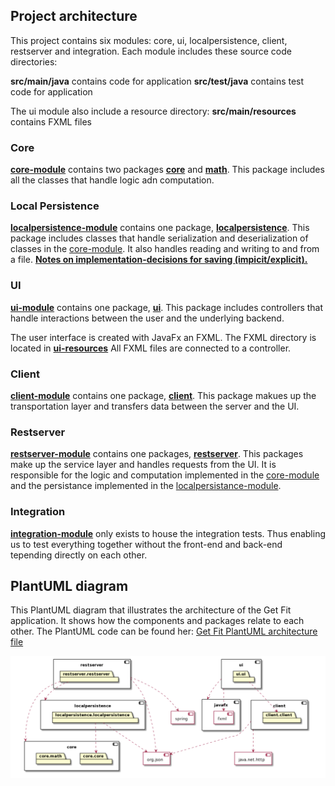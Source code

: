 ## Project architecture

This project contains six modules: core, ui, localpersistence, client, restserver and integration. Each module includes these source code directories:

**src/main/java** contains code for application
**src/test/java** contains test code for application

The ui module also include a resource directory:
**src/main/resources** contains FXML files

### Core

**[core-module](/get-fit/core)** contains two packages **[core](/get-fit/core/src/main/java/core)** and **[math](/get-fit/core/src/main/java/math)**. This package includes all the classes that handle logic adn computation.

### Local Persistence
**[localpersistence-module](/get-fit/localpersistence)** contains one package, **[localpersistence](/get-fit/localpersistence/src/main/java/localpersistence)**.  This package includes classes that handle serialization and deserialization of classes in the [core-module](#Core). It also handles reading and writing to and from a file.
**[Notes on implementation-decisions for saving (impicit/explicit).](/design-documentation/project-architecture/persitence-metaphor.md)**

### UI
**[ui-module](/get-fit/ui)** contains one package, **[ui](/get-fit/ui/src/main/java/ui)**. This package includes controllers that handle interactions between the user and the underlying backend.

The user interface is created with JavaFx an FXML. The FXML directory is located in **[ui-resources](/get-fit/ui/src/main/resources/ui)** All FXML files are connected to a controller.

### Client
**[client-module](/get-fit/client)** contains one package, **[client](/get-fit/client/ui/src/main/java/client)**. This package makues up the transportation layer and transfers data between the server and the UI.   

### Restserver
**[restserver-module](/get-fit/restserver/)** contains one packages, **[restserver](/get-fit/restserver/src/main/java/restserver)**. This packages make up the service layer and handles requests from the UI. It is responsible for the logic and computation implemented in the [core-module](#Core) and the persistance implemented in the [localpersistance-module](#Local-Persistance).

### Integration 
**[integration-module](/get-fit/integration)** only exists to house the integration tests. Thus enabling us to test everything together without the front-end and back-end tepending directly on each other.

## PlantUML diagram
This PlantUML diagram that illustrates the architecture of the Get Fit application. It shows how the components and packages relate to each other. The PlantUML code can be found her: [Get Fit PlantUML architecture file](/get-fit/packageDiagram.puml)

![Design documentation](/design-documentation/project-architecture/PUML-diagrams/packageDiagram.png)
